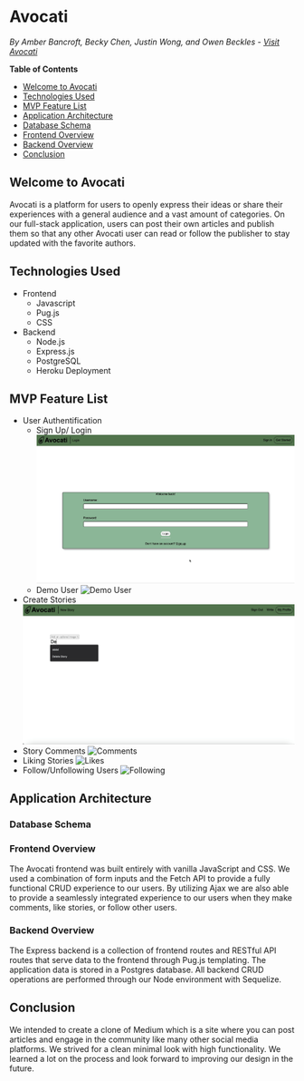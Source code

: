 # Avocati
*By Amber Bancroft, Becky Chen, Justin Wong, and Owen Beckles - [Visit Avocati](https://avocati.herokuapp.com/)*

**Table of Contents**
* [Welcome to Avocati](#welcome-to-avocati)
* [Technologies Used](#technologies-used)
* [MVP Feature List](#mvp-feature-list)
* [Application Architecture](#application-architecture)
* [Database Schema](#database-schema)
* [Frontend Overview](#frontend-overview)
* [Backend Overview](#backend-overview)
* [Conclusion](#conclusion)

## Welcome to Avocati
Avocati is a platform for users to openly express their ideas or share their experiences with a general audience and a vast amount of categories. On our full-stack application, users can post their own articles and publish them so that any other Avocati user can read or follow the publisher to stay updated with the favorite authors.

## Technologies Used
* Frontend
    * Javascript
    * Pug.js
    * CSS
* Backend
    * Node.js
    * Express.js
    * PostgreSQL
    * Heroku Deployment

## MVP Feature List
* User Authentification
    * Sign Up/ Login
        ![Sign Up/Login](/images/AvocatiLoginSignUp.gif)
    * Demo User
        ![Demo User](/images/AvocatiDemoExample.gif)
* Create Stories
    ![Create Stories](/images/WriteThings.gif)
* Story Comments
    ![Comments](/images/CreatingComments.gif)
* Liking Stories
    ![Likes](/images/LikingStuff.gif)
* Follow/Unfollowing Users
    ![Following](/images/FollowingUsers.gif)

## Application Architecture

### Database Schema

### Frontend Overview
The Avocati frontend was built entirely with vanilla JavaScript and CSS. We used a combination of form inputs and the Fetch API to provide a fully functional CRUD experience to our users. By utilizing Ajax we are also able to provide a seamlessly integrated experience to our users when they make comments, like stories, or follow other users.

### Backend Overview
The Express backend is a collection of frontend routes and RESTful API routes that serve data to the frontend through Pug.js templating. The application data is stored in a Postgres database. All backend CRUD operations are performed through our Node environment with Sequelize.

## Conclusion
We intended to create a clone of Medium which is a site where you can post articles and engage in the community like many other social media platforms. We strived for a clean minimal look with high functionality. We learned a lot on the process and look forward to improving our design in the future.

